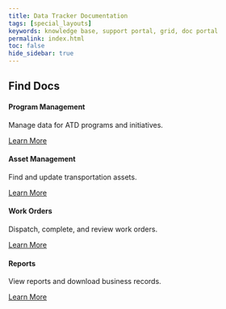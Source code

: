 ```yaml
---
title: Data Tracker Documentation
tags: [special_layouts]
keywords: knowledge base, support portal, grid, doc portal
permalink: index.html
toc: false
hide_sidebar: true
---
```

<div class="row">
         <div class="col-lg-12">
             <h2 class="page-header">Find Docs</h2>
         </div>
         <div class="col-md-3 col-sm-6">
             <div class="panel panel-default text-center">
                 <div class="panel-heading">
                     <span class="fa-stack fa-5x">
                           <i class="fa fa-circle fa-stack-2x text-primary"></i>
                           <i class="fa fa-briefcase fa-stack-1x fa-inverse"></i>
                     </span>
                 </div>
                 <div class="panel-body">
                     <h4>Program Management</h4>
                     <p>Manage data for ATD programs and initiatives.</p>
                     <a href="tag_getting_started.html" class="btn btn-primary">Learn More</a>
                 </div>
             </div>
         </div>
         <div class="col-md-3 col-sm-6">
             <div class="panel panel-default text-center">
                 <div class="panel-heading">
                     <span class="fa-stack fa-5x">
                           <i class="fa fa-circle fa-stack-2x text-primary"></i>
                           <i class="fa fa-car fa-stack-1x fa-inverse"></i>
                     </span>
                 </div>
                 <div class="panel-body">
                     <h4>Asset Management</h4>
                     <p>Find and update transportation assets.</p>
                     <a href="tag_navigation.html" class="btn btn-primary">Learn More</a>
                 </div>
             </div>
         </div>
         <div class="col-md-3 col-sm-6">
             <div class="panel panel-default text-center">
                 <div class="panel-heading">
                     <span class="fa-stack fa-5x">
                           <i class="fa fa-circle fa-stack-2x text-primary"></i>
                           <i class="fa fa-wrench fa-stack-1x fa-inverse"></i>
                     </span>
                 </div>
                 <div class="panel-body">
                     <h4>Work Orders</h4>
                     <p>Dispatch, complete, and review work orders.</p>
                     <a href="tag_single_sourcing.html" class="btn btn-primary">Learn More</a>
                 </div>
             </div>
         </div>
         <div class="col-md-3 col-sm-6">
             <div class="panel panel-default text-center">
                 <div class="panel-heading">
                     <span class="fa-stack fa-5x">
                           <i class="fa fa-circle fa-stack-2x text-primary"></i>
                           <i class="fa fa-bar-chart fa-stack-1x fa-inverse"></i>
                     </span>
                 </div>
                 <div class="panel-body">
                     <h4>Reports</h4>
                     <p>View reports and download business records.</p>
                     <a href="tag_formatting.html" class="btn btn-primary">Learn More</a>
                 </div>
             </div>
         </div>
</div>
